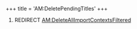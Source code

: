+++
title = 'AM:DeletePendingTitles'
+++

1.  REDIRECT
    [AM:DeleteAllImportContextsFiltered](AM:DeleteAllImportContextsFiltered "wikilink")

